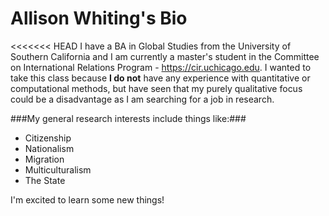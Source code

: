 # Allison Whiting's Bio

<<<<<<< HEAD
I have a BA in Global Studies from the University of Southern California and I am currently a master's student in the Committee on International Relations Program - https://cir.uchicago.edu.  I wanted to take this class because **I do not** have any experience with quantitative or computational methods, but have seen that my purely qualitative focus could be a disadvantage as I am searching for a job in research.

###My general research interests include things like:###
* Citizenship
* Nationalism
* Migration
* Multiculturalism
* The State

I'm excited to learn some new things!